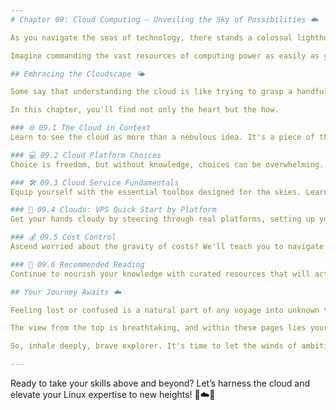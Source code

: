 ```yaml
---
# Chapter 09: Cloud Computing – Unveiling the Sky of Possibilities ☁️

As you navigate the seas of technology, there stands a colossal lighthouse on the horizon, its beam cutting through the fog and guiding ships towards new frontiers – this is cloud computing. Once shrouded in mystery, now it beckons you, promising to lift your skills to new altitudes and broaden your career horizon.

Imagine commanding the vast resources of computing power as easily as you draw breath. Think of storage that spans beyond the room, beyond your vicinity, stretching into the realm of virtual infinity. This isn't science fiction; it's the reality of cloud computing, where Linux is the silent engine powering the dreams of developers, architects, and visionaries.

## Embracing the Cloudscape 🌤️

Some say that understanding the cloud is like trying to grasp a handful of mist. However, Chapter 09 is your warm sun that dispels the haze, demystifying concepts, and revealing clear pathways through the skyscape of cloud services.

In this chapter, you'll find not only the heart but the how.

### 🌐 09.1 The Cloud in Context
Learn to see the cloud as more than a nebulous idea. It's a piece of the larger puzzle that's reshaping our digital world. Grasp the 'what' and 'why' as we dissect cloud computing in a context that makes sense to you.

### 💻 09.2 Cloud Platform Choices
Choice is freedom, but without knowledge, choices can be overwhelming. Let us guide you through the cacophony of platforms, helping you find the one that resonates with your needs and ambitions.

### 🛠️ 09.3 Cloud Service Fundamentals
Equip yourself with the essential toolbox designed for the skies. Learn how Linux intertwines with the cloud, becoming the wing that will let your career soar.

### 🚀 09.4 Clouds: VPS Quick Start by Platform
Get your hands cloudy by steering through real platforms, setting up your first Virtual Private Server (VPS). It's about doing, and this is where you shift from theory to practice.

### 💰 09.5 Cost Control
Ascend worried about the gravity of costs? We'll teach you to navigate the financial thermals, ensuring your cloud journey is economically sustainable.

### 📘 09.6 Recommended Reading
Continue to nourish your knowledge with curated resources that will act as your compass, mapping the endless sky above and beyond this chapter.

## Your Journey Awaits ☁️

Feeling lost or confused is a natural part of any voyage into unknown territories. But remember, even the most magnificent of clouds begins with a simple drop of water. This chapter is your droplet. It's where the condensation of knowledge begins, accumulating into the storm of expertise you are destined to become.

The view from the top is breathtaking, and within these pages lies your path to the summit. Take this step – not just for the view, but for the boundless opportunities that cloud mastery will unfurl in your career. As a Linux Administrator, Software Engineer, DevOps specialist, or Cloud Engineer, this chapter isn't just recommended. It's necessary.

So, inhale deeply, brave explorer. It's time to let the winds of ambition carry you aloft. Open this chapter, and let us begin the ascent together.

---
```


Ready to take your skills above and beyond? Let’s harness the cloud and elevate your Linux expertise to new heights! 🐧☁️🚀